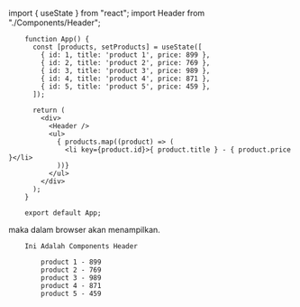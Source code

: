 import { useState } from "react";
import Header from "./Components/Header";

        function App() {
          const [products, setProducts] = useState([
            { id: 1, title: 'product 1', price: 899 },
            { id: 2, title: 'product 2', price: 769 },
            { id: 3, title: 'product 3', price: 989 },
            { id: 4, title: 'product 4', price: 871 },
            { id: 5, title: 'product 5', price: 459 },
          ]);

          return (
            <div>
              <Header />
              <ul>
                { products.map((product) => (
                  <li key={product.id}>{ product.title } - { product.price }</li>
                ))}
              </ul>
            </div>
          );
        }

        export default App;

maka dalam browser akan menampilkan.


        Ini Adalah Components Header

            product 1 - 899
            product 2 - 769
            product 3 - 989
            product 4 - 871
            product 5 - 459







